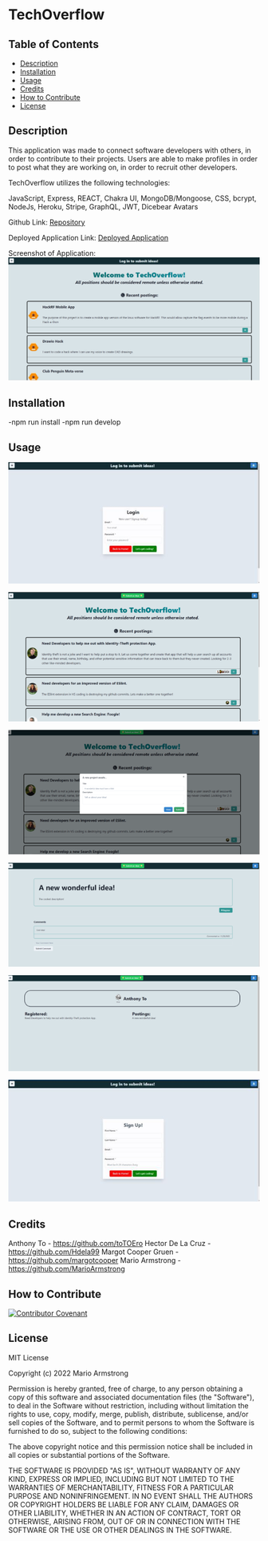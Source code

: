 # TechOverflow

## Table of Contents

- [Description](#description)
- [Installation](#installation)
- [Usage](#usage)
- [Credits](#credits)
- [How to Contribute](#how-to-contribute)
- [License](#license)

## Description

This application was made to connect software developers with others, in order to contribute to their projects. Users are able to make profiles in order to post what they are working on, in order to recruit other developers.

TechOverflow utilizes the following technologies:

JavaScript, Express, REACT, Chakra UI, MongoDB/Mongoose, CSS, bcrypt, NodeJs, Heroku, Stripe, GraphQL, JWT, Dicebear Avatars

Github Link: [Repository](https://github.com/toTOEro/techOverflow)

Deployed Application Link: [Deployed Application](https://techoverflow1.herokuapp.com/)

Screenshot of Application:
![SS of TechOverflow](/images/techoverflowss.png)

## Installation

-npm run install
-npm run develop

## Usage

![Login Page](/images/techoverflowlogin.jpg)

![Home Page](/images/techoverflowmain.png)

![Post Page](/images/techoverflowpost.png)

![Posted Item Page](/images/techoverflowposteditem.png)

![Profile Page](/images/techoverflowprofile.png)

![Signup Page](/images/techoverflowsignup.jpg)

## Credits

Anthony To - https://github.com/toTOEro
Hector De La Cruz - https://github.com/Hdela99
Margot Cooper Gruen - https://github.com/margotcooper
Mario Armstrong - https://github.com/MarioArmstrong

## How to Contribute

[![Contributor Covenant](https://img.shields.io/badge/Contributor%20Covenant-2.1-4baaaa.svg)](code_of_conduct.md)

## License

MIT License

Copyright (c) 2022 Mario Armstrong

Permission is hereby granted, free of charge, to any person obtaining a copy
of this software and associated documentation files (the "Software"), to deal
in the Software without restriction, including without limitation the rights
to use, copy, modify, merge, publish, distribute, sublicense, and/or sell
copies of the Software, and to permit persons to whom the Software is
furnished to do so, subject to the following conditions:

The above copyright notice and this permission notice shall be included in all
copies or substantial portions of the Software.

THE SOFTWARE IS PROVIDED "AS IS", WITHOUT WARRANTY OF ANY KIND, EXPRESS OR
IMPLIED, INCLUDING BUT NOT LIMITED TO THE WARRANTIES OF MERCHANTABILITY,
FITNESS FOR A PARTICULAR PURPOSE AND NONINFRINGEMENT. IN NO EVENT SHALL THE
AUTHORS OR COPYRIGHT HOLDERS BE LIABLE FOR ANY CLAIM, DAMAGES OR OTHER
LIABILITY, WHETHER IN AN ACTION OF CONTRACT, TORT OR OTHERWISE, ARISING FROM,
OUT OF OR IN CONNECTION WITH THE SOFTWARE OR THE USE OR OTHER DEALINGS IN THE
SOFTWARE.
